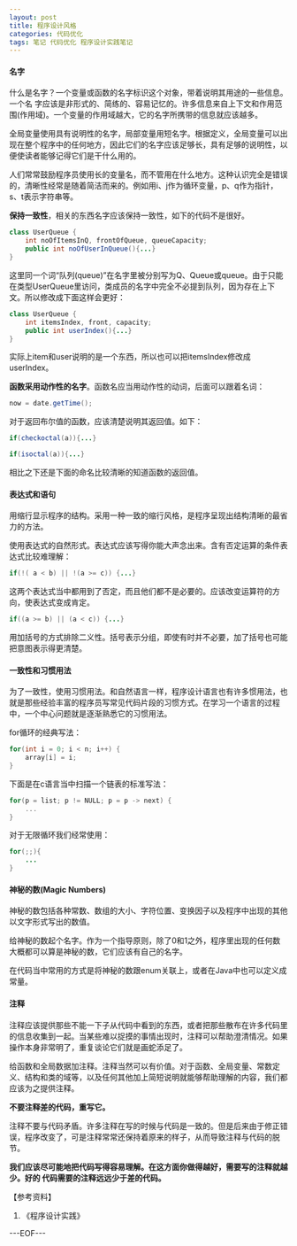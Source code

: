 ```yaml
---
layout: post
title: 程序设计风格
categories: 代码优化
tags: 笔记 代码优化 程序设计实践笔记
---
```


#### 名字

什么是名字？一个变量或函数的名字标识这个对象，带着说明其用途的一些信息。一个名
字应该是非形式的、简练的、容易记忆的。许多信息来自上下文和作用范围(作用域)。一个变量的作用域越大，它的名字所携带的信息就应该越多。

全局变量使用具有说明性的名字，局部变量用短名字。根据定义，全局变量可以出现在整个程序中的任何地方，因此它们的名字应该足够长，具有足够的说明性，以便使读者能够记得它们是干什么用的。

人们常常鼓励程序员使用长的变量名，而不管用在什么地方。这种认识完全是错误的，清晰性经常是随着简洁而来的。例如用i、j作为循环变量，p、q作为指针，s、t表示字符串等。

**保持一致性**，相关的东西名字应该保持一致性，如下的代码不是很好。

```java
class UserQueue {
	int noOfItemsInQ, frontOfQueue, queueCapacity;
    public int noOfUserInQueue(){...}
}
```

这里同一个词“队列(queue)”在名字里被分别写为Q、Queue或queue。由于只能在类型UserQueue里访问，类成员的名字中完全不必提到队列，因为存在上下文。所以修改成下面这样会更好：

```java
class UserQueue {
	int itemsIndex, front, capacity;
    public int userIndex(){...}
}
```

实际上item和user说明的是一个东西，所以也可以把itemsIndex修改成userIndex。


**函数采用动作性的名字**。函数名应当用动作性的动词，后面可以跟着名词：

```java
now = date.getTime();
```

对于返回布尔值的函数，应该清楚说明其返回值。如下：

```java
if(checkoctal(a)){...}

if(isoctal(a)){...}
```

相比之下还是下面的命名比较清晰的知道函数的返回值。

#### 表达式和语句

用缩行显示程序的结构。采用一种一致的缩行风格，是程序呈现出结构清晰的最省力的方法。

使用表达式的自然形式。表达式应该写得你能大声念出来。含有否定运算的条件表达式比较难理解：

```java
if(!( a < b) || !(a >= c)) {...}
```

这两个表达式当中都用到了否定，而且他们都不是必要的。应该改变运算符的方向，使表达式变成肯定。

```java
if((a >= b) || (a < c)) {...}
```

用加括号的方式排除二义性。括号表示分组，即使有时并不必要，加了括号也可能把意图表示得更清楚。

#### 一致性和习惯用法

为了一致性，使用习惯用法。和自然语言一样，程序设计语言也有许多惯用法，也就是那些经验丰富的程序员写常见代码片段的习惯方式。在学习一个语言的过程中，一个中心问题就是逐渐熟悉它的习惯用法。

for循环的经典写法：

```java
for(int i = 0; i < n; i++) {
	array[i] = i;
}
```

下面是在c语言当中扫描一个链表的标准写法：

```c
for(p = list; p != NULL; p = p -> next) {
	...
}
```

对于无限循环我们经常使用：

```java
for(;;){
	...
}
```

#### 神秘的数(Magic Numbers)

神秘的数包括各种常数、数组的大小、字符位置、变换因子以及程序中出现的其他以文字形式写出的数值。

给神秘的数起个名字。作为一个指导原则，除了0和1之外，程序里出现的任何数大概都可以算是神秘的数，它们应该有自己的名字。

在代码当中常用的方式是将神秘的数跟enum关联上，或者在Java中也可以定义成常量。

#### 注释

注释应该提供那些不能一下子从代码中看到的东西，或者把那些散布在许多代码里的信息收集到一起。当某些难以捉摸的事情出现时，注释可以帮助澄清情况。如果操作本身非常明了，重复谈论它们就是画蛇添足了。

给函数和全局数据加注释。注释当然可以有价值。对于函数、全局变量、常数定义、结构和类的域等，以及任何其他加上简短说明就能够帮助理解的内容，我们都应该为之提供注释。

**不要注释差的代码，重写它。**

注释不要与代码矛盾。许多注释在写的时候与代码是一致的。但是后来由于修正错误，程序改变了，可是注释常常还保持着原来的样子，从而导致注释与代码的脱节。

**我们应该尽可能地把代码写得容易理解。在这方面你做得越好，需要写的注释就越少。好的
代码需要的注释远远少于差的代码。**

【参考资料】

1. 《程序设计实践》


---EOF---

